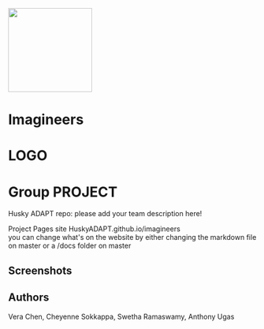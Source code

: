 <img src="https://lh3.googleusercontent.com/eyXOgLJMCtC35CDuz_1HQ22yfAtivYTJFYS2r2FMwtIbTZ9MoFWXfo2Y4yiqlLadqmKcXukSCs3I6nWdKyxSlXvrDnZzDy4Z0OvZ=w1652-h881-rw" width="170">

# Imagineers 


# LOGO

# Group PROJECT 
Husky ADAPT repo: please add your team description here!

Project Pages site HuskyADAPT.github.io/imagineers	
you can change what's on the website by either changing the markdown file on master or a /docs folder on master


## Screenshots

## Authors
Vera Chen, Cheyenne Sokkappa, Swetha Ramaswamy, Anthony Ugas 
